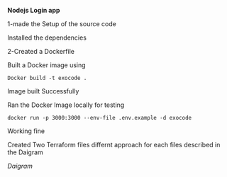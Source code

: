 **Nodejs Login app**

1-made the Setup of the source code 

Installed the dependencies

2-Created a Dockerfile 

Built a Docker image using 

```Docker build -t exocode .```

Image built Successfully 

Ran the Docker Image locally for testing 

```docker run -p 3000:3000 --env-file .env.example -d exocode```

Working fine

Created Two Terraform files differnt approach for each files described in the Daigram 

*Daigram*
